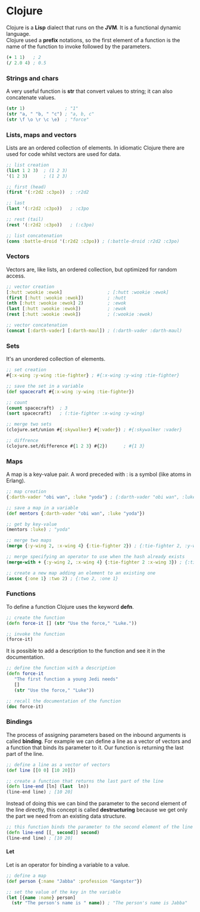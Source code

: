 # Clojure

Clojure is a **Lisp** dialect that runs on the **JVM**. It is a functional dynamic language.  
Clojure used a **prefix** notations, so the first element of a function is the name of the function to invoke followed by the parameters.
```clojure
(+ 1 1)   ; 2
(/ 2.0 4) ; 0.5
```

### Strings and chars
A very useful function is **str** that convert values to string; it can also concatenate values.
```clojure
(str 1)               ; "1"
(str "a, " "b, " "c") ; "a, b, c"
(str \f \o \r \c \e)  ; "force"
```

### Lists, maps and vectors
Lists are an ordered collection of elements. In idiomatic Clojure there are used for code whilst vectors are used for data.
```clojure
;; list creation
(list 1 2 3)  ; (1 2 3)
'(1 2 3)      ; (1 2 3)

;; first (head)
(first '(:r2d2 :c3po))  ; :r2d2

;; last
(last '(:r2d2 :c3po))   ; :c3po

;; rest (tail)
(rest '(:r2d2 :c3po))   ; (:c3po)

;; list concatenation
(cons :battle-droid '(:r2d2 :c3po)) ; (:battle-droid :r2d2 :c3po)
```

### Vectors
Vectors are, like lists, an ordered collection, but optimized for random access.
```clojure
;; vector creation
[:hutt :wookie :ewok]                 ; [:hutt :wookie :ewok]
(first [:hutt :wookie :ewok])         ; :hutt
(nth [:hutt :wookie :ewok] 2)         ; :ewok
(last [:hutt :wookie :ewok])          ; :ewok
(rest [:hutt :wookie :ewok])          ; (:wookie :ewok)

;; vector concatenation
(concat [:darth-vader] [:darth-maul]) ; (:darth-vader :darth-maul)
```

### Sets
It's an unordered collection of elements.
```clojure
;; set creation
#{:x-wing :y-wing :tie-fighter} ; #{:x-wing :y-wing :tie-fighter}

;; save the set in a variable
(def spacecraft #{:x-wing :y-wing :tie-fighter})

;; count
(count spacecraft)  ; 3
(sort spacecraft)   ; (:tie-fighter :x-wing :y-wing)

;; merge two sets
(clojure.set/union #{:skywalker} #{:vader}) ; #{:skywalker :vader}

;; diffrence
(clojure.set/difference #{1 2 3} #{2})      ; #{1 3}
```

### Maps
A map is a key-value pair. A word preceded with : is a symbol (like atoms in Erlang).
```clojure
;; map creation
{:darth-vader "obi wan", :luke "yoda"} ; {:darth-vader "obi wan", :luke "yoda"}

;; save a map in a variable
(def mentors {:darth-vader "obi wan", :luke "yoda"})

;; get by key-value
(mentors :luke) ; "yoda"

;; merge two maps
(merge {:y-wing 2, :x-wing 4} {:tie-fighter 2}) ; {:tie-fighter 2, :y-wing 2, :x-wing 4}

;; merge specifying an operator to use when the hash already exists
(merge-with + {:y-wing 2, :x-wing 4} {:tie-fighter 2 :x-wing 3}) ; {:tie-fighter 2, :y-wing 2, :x-wing 7}

;; create a new map adding an element to an existing one
(assoc {:one 1} :two 2) ; {:two 2, :one 1}
```

### Functions
To define a function Clojure uses the keyword **defn**.
```clojure
;; create the function
(defn force-it [] (str "Use the force," "Luke."))

;; invoke the function
(force-it)
```

It is possible to add a description to the function and see it in the documentation.

```clojure
;; define the function with a description
(defn force-it
   "The first function a young Jedi needs"
   []
   (str "Use the force," "Luke"))

;; recall the documentation of the function
(doc force-it)
```

### Bindings
The process of assigning parameters based on the inbound arguments is called **binding**.
For example we can define a line as a vector of vectors and a function that binds its parameter to it. Our function is returning the last part of the line.  
```clojure
;; define a line as a vector of vectors
(def line [[0 0] [10 20]])

;; create a function that returns the last part of the line
(defn line-end [ln] (last  ln))
(line-end line) ; [10 20]
```

Instead of doing this we can bind the parameter to the second element of the line directly, this concept is called **destructuring** because we get only the part we need from an existing data structure.
```clojure
;; this function binds the parameter to the second element of the line
(defn line-end [[_ second]] second)
(line-end line) ; [10 20]
```

#### Let
Let is an operator for binding a variable to a value.
```clojure
;; define a map
(def person {:name "Jabba" :profession "Gangster"})

;; set the value of the key in the variable
(let [{name :name} person]
  (str "The person's name is " name)) ; "The person's name is Jabba"
```
